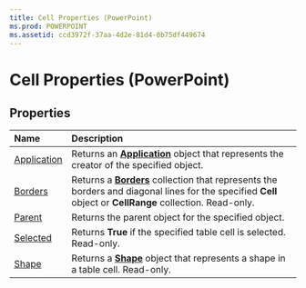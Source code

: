 ```yaml
---
title: Cell Properties (PowerPoint)
ms.prod: POWERPOINT
ms.assetid: ccd3972f-37aa-4d2e-81d4-0b75df449674
---
```



# Cell Properties (PowerPoint)

## Properties



|**Name**|**Description**|
|:-----|:-----|
|[Application](cell-application-property-powerpoint.md)|Returns an  **[Application](application-object-powerpoint.md)** object that represents the creator of the specified object.|
|[Borders](cell-borders-property-powerpoint.md)|Returns a  **[Borders](borders-object-powerpoint.md)** collection that represents the borders and diagonal lines for the specified **Cell** object or **CellRange** collection. Read-only.|
|[Parent](cell-parent-property-powerpoint.md)|Returns the parent object for the specified object.|
|[Selected](cell-selected-property-powerpoint.md)|Returns  **True** if the specified table cell is selected. Read-only.|
|[Shape](cell-shape-property-powerpoint.md)|Returns a  **[Shape](shape-object-powerpoint.md)** object that represents a shape in a table cell. Read-only.|


